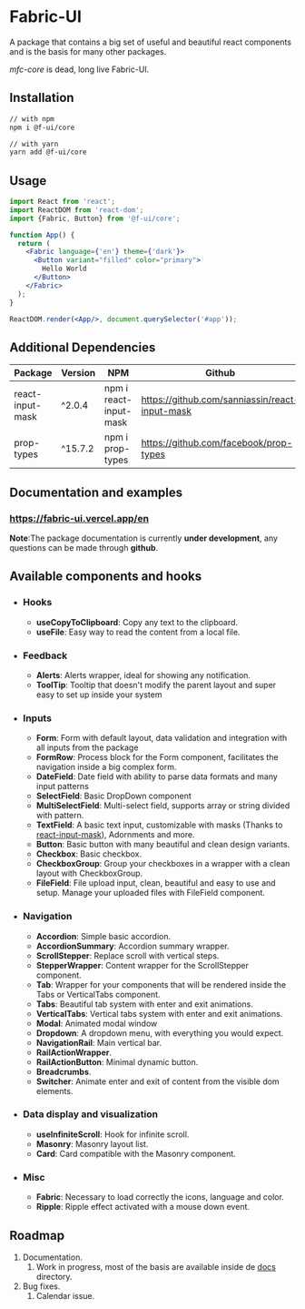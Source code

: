 # Fabric-UI
A package that contains a big set of useful and beautiful react components and is the basis for many other packages.

*mfc-core* is dead, long live Fabric-UI.

## Installation

```sh
// with npm
npm i @f-ui/core

// with yarn
yarn add @f-ui/core
```

## Usage

```jsx
import React from 'react';
import ReactDOM from 'react-dom';
import {Fabric, Button} from '@f-ui/core';

function App() {
  return (
    <Fabric language={'en'} theme={'dark'}>
      <Button variant="filled" color="primary">
        Hello World
      </Button>
    </Fabric>
  );
}

ReactDOM.render(<App/>, document.querySelector('#app'));
```

## Additional Dependencies

| Package            | Version | NPM                      | Github                                         |
|--------------------|---------|--------------------------|------------------------------------------------|
| react-input-mask   | ^2.0.4  | npm i react-input-mask   | https://github.com/sanniassin/react-input-mask |
| prop-types   | ^15.7.2  | npm i prop-types   | https://github.com/facebook/prop-types |

## Documentation and examples

### https://fabric-ui.vercel.app/en

**Note**:The package documentation is currently **under development**, any questions can be made through **github**.

## Available components and hooks

- ### Hooks

  - **useCopyToClipboard**: Copy any text to the clipboard.
  - **useFile**: Easy way to read the content from a local file.

- ### Feedback
  - **Alerts**: Alerts wrapper, ideal for showing any notification.
  - **ToolTip**: Tooltip that doesn't modify the parent layout and super easy to set up inside your system

- ### Inputs

  - **Form**: Form with default layout, data validation and integration with all inputs from the package
  - **FormRow**: Process block for the Form component, facilitates the navigation inside a big complex form.
  - **DateField**: Date field with ability to parse data formats and many input patterns
  - **SelectField**: Basic DropDown component
  - **MultiSelectField**: Multi-select field, supports array or string divided with pattern.
  - **TextField**: A basic text input, customizable with masks (Thanks
    to <a href='https://github.com/sanniassin/react-input-mask'>react-input-mask</a>), Adornments and more.
  - **Button**: Basic button with many beautiful and clean design variants.
  - **Checkbox**: Basic checkbox.
  - **CheckboxGroup**: Group your checkboxes in a wrapper with a clean layout with CheckboxGroup.
  - **FileField**: File upload input, clean, beautiful and easy to use and setup. Manage your uploaded files with
    FileField component.

- ### Navigation
  - **Accordion**: Simple basic accordion.
  - **AccordionSummary**: Accordion summary wrapper.
  - **ScrollStepper**: Replace scroll with vertical steps.
  - **StepperWrapper**: Content wrapper for the ScrollStepper component.
  - **Tab**: Wrapper for your components that will be rendered inside the Tabs or VerticalTabs component.
  - **Tabs**: Beautiful tab system with enter and exit animations.
  - **VerticalTabs**: Vertical tabs system with enter and exit animations.
  - **Modal**: Animated modal window
  - **Dropdown**: A dropdown menu, with everything you would expect.
  - **NavigationRail**: Main vertical bar.
  - **RailActionWrapper**.
  - **RailActionButton**: Minimal dynamic button.
  - **Breadcrumbs**.
  - **Switcher**: Animate enter and exit of content from the visible dom elements.

- ### Data display and visualization
  - **useInfiniteScroll**: Hook for infinite scroll.
  - **Masonry**: Masonry layout list.
  - **Card**: Card compatible with the Masonry component.

- ### Misc
  - **Fabric**: Necessary to load correctly the icons, language and color.
  - **Ripple**: Ripple effect activated with a mouse down event.


## Roadmap

1. Documentation.
   1. Work in progress, most of the basis are available inside de [docs](https://github.com/FacoBackup/fabric-ui/tree/next/docs/en) directory.
2. Bug fixes.
   1. Calendar issue.
